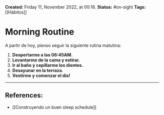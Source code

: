 **Created:** Friday 11, November 2022, at 00:16.
**Status:** #on-sight 
**Tags:** [[Hábitos]]

# Morning Routine
A partir de hoy, pienso seguir la siguiente rutina matutina:
1. **Despertarme a las 06:45AM.**
2. **Levantarme de la cama y estirar.**
3. **Ir al baño y cepillarme los dientes.**
4. **Desayunar en la terraza.**
5. **Vestirme y comenzar el día!**
---
## References:
- [[Construyendo un buen sleep schedule]]